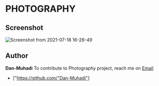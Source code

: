 # PHOTOGRAPHY
## Screenshot
![Screenshot from 2021-07-18 16-26-49](https://user-images.githubusercontent.com/_20200908_183151_651.JPG)

## Author

**Dan-Muhadi** 
To contribute to Photography project, reach me on [Email](dancun.wawire@student.moringaschool.com)
+  ["https://github.com/"Dan-Muhadi"]
